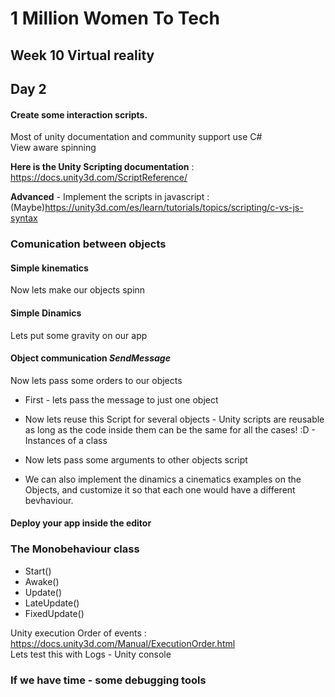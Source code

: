 # 1 Million Women To Tech 

## Week 10 Virtual reality

## Day 2

#### Create some interaction scripts.


Most of unity documentation and community support use C#
<br /> 
View aware spinning

**Here is the Unity Scripting documentation** : https://docs.unity3d.com/ScriptReference/


**Advanced** - Implement the scripts in javascript :(Maybe)https://unity3d.com/es/learn/tutorials/topics/scripting/c-vs-js-syntax


### Comunication between objects
#### Simple kinematics
Now lets make our objects spinn 
#### Simple Dinamics
Lets put some gravity on our app
#### Object communication *SendMessage*
Now lets pass some orders to our objects
 * First - lets pass the message to just one object
 * Now lets reuse this Script for several objects - Unity scripts are reusable as long as the code inside them can be  the same for all the cases! :D - Instances of a class 
 * Now lets pass some arguments to other objects script

* We can also implement the dinamics a cinematics examples on the Objects, and customize it so that each one would have a different bevhaviour. 


#### Deploy your app inside the editor


### The Monobehaviour class
* Start()
* Awake()
* Update()
* LateUpdate()
* FixedUpdate()

Unity execution Order of events : https://docs.unity3d.com/Manual/ExecutionOrder.html <br /> 
Lets test this with Logs - Unity console

### If we have time - some debugging tools






